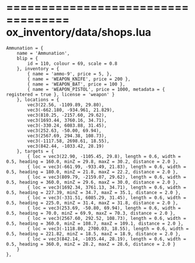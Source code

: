 ===================================
ox_inventory/data/shops.lua
===================================

	Ammunation = {
		name = 'Ammunation',
		blip = {
			id = 110, colour = 69, scale = 0.8
		}, inventory = {
			{ name = 'ammo-9', price = 5, },
			{ name = 'WEAPON_KNIFE', price = 200 },
			{ name = 'WEAPON_BAT', price = 100 },
			{ name = 'WEAPON_PISTOL', price = 1000, metadata = { registered = true }, license = 'weapon' }
		}, locations = {
			vec3(22.56, -1109.89, 29.80),
			vec3(-662.180, -934.961, 21.829),
			vec3(810.25, -2157.60, 29.62),
			vec3(1693.44, 3760.16, 34.71),
			vec3(-330.24, 6083.88, 31.45),
			vec3(252.63, -50.00, 69.94),
			vec3(2567.69, 294.38, 108.73),
			vec3(-1117.58, 2698.61, 18.55),
			vec3(842.44, -1033.42, 28.19)
		}, targets = {
			{ loc = vec3(22.90, -1105.45, 29.8), length = 0.6, width = 0.5, heading = 160.0, minZ = 29.8, maxZ = 30.2, distance = 2.0 },
			{ loc = vec3(-661.99, -933.49, 21.83), length = 0.6, width = 0.5, heading = 180.0, minZ = 21.8, maxZ = 22.2, distance = 2.0 },
			{ loc = vec3(809.79, -2159.07, 29.62), length = 0.6, width = 0.5, heading = 360.0, minZ = 29.6, maxZ = 30.0, distance = 2.0 },
			{ loc = vec3(1692.34, 3761.13, 34.71), length = 0.6, width = 0.5, heading = 227.39, minZ = 34.7, maxZ = 35.1, distance = 2.0 },
			{ loc = vec3(-331.51, 6085.29, 31.45), length = 0.6, width = 0.5, heading = 225.0, minZ = 31.4, maxZ = 31.8, distance = 2.0 },
			{ loc = vec3(253.69, -50.80, 69.94), length = 0.6, width = 0.5, heading = 70.0, minZ = 69.9, maxZ = 70.3, distance = 2.0 },
			{ loc = vec3(2567.60, 292.52, 108.73), length = 0.6, width = 0.5, heading = 360.0, minZ = 108.7, maxZ = 109.1, distance = 2.0 },
			{ loc = vec3(-1118.80, 2700.03, 18.55), length = 0.6, width = 0.5, heading = 221.82, minZ = 18.5, maxZ = 18.9, distance = 2.0 },
			{ loc = vec3(842.14, -1035.44, 28.19), length = 0.6, width = 0.5, heading = 360.0, minZ = 28.2, maxZ = 28.6, distance = 2.0 }
		}
	},